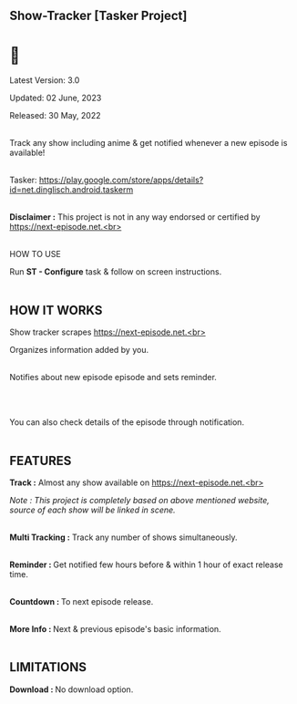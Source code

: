 ## Show-Tracker [Tasker Project]

<h1>🦊</h2>



Latest Version: 3.0<br>

Updated: 02 June, 2023<br>

Released: 30 May, 2022<br><br>



Track any show including anime & get notified whenever a new episode is available!<br><br>

Tasker: https://play.google.com/store/apps/details?id=net.dinglisch.android.taskerm <br><br>

<b>Disclaimer :</b> This project is not in any way endorsed or certified by https://next-episode.net.<br><br><br>

<h2hh2>HOW TO USE</h2>

Run <b>ST - Configure</b> task & follow on screen instructions.<br><br>

<h2>HOW IT WORKS </h2>

Show tracker scrapes https://next-episode.net.<br><br>

Organizes information added by you.<br><br>


Notifies about new episode episode and sets reminder.

<br><br>

You can also check details of the episode through notification.<br><br>

<h2>FEATURES</h2>

<b>Track :</b> Almost any show available on https://next-episode.net.<br><br>

<i>Note : This project is completely based on above mentioned website, source of each show will be linked in scene.</i><br><br>

<b>Multi Tracking :</b> Track any number of shows simultaneously.<br><br>

<b>Reminder : </b>Get notified few hours before & within 1 hour of exact release time.<br><br>

<b>Countdown : </b>To next episode release.<br><br>

<b>More Info : </b>Next & previous episode's basic information.<br><br>

<h2>LIMITATIONS</h2>

<b>Download : </b>No download option.
